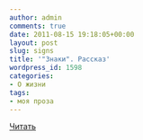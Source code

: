 ```yaml
---
author: admin
comments: true
date: 2011-08-15 19:18:05+00:00
layout: post
slug: signs
title: '"Знаки". Рассказ'
wordpress_id: 1598
categories:
- О жизни
tags:
- моя проза
---
```


[Читать](http://makishvili.com/proza/signs.html#head-8)
